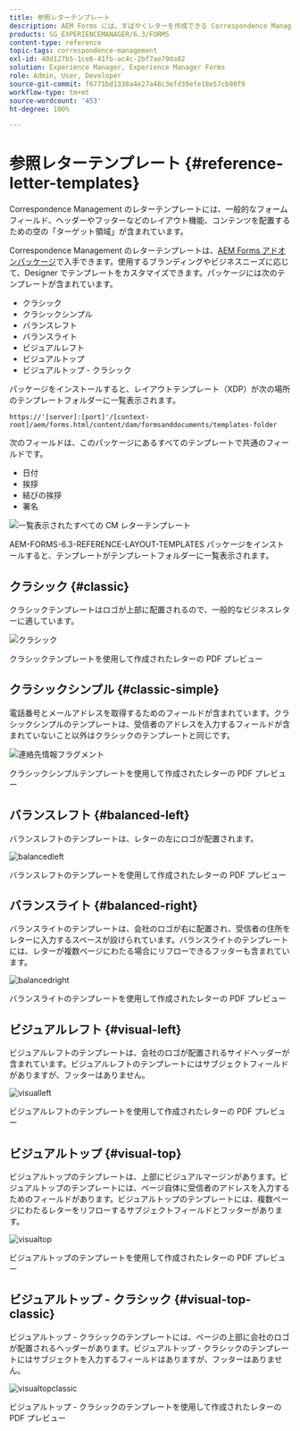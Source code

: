 ```yaml
---
title: 参照レターテンプレート
description: AEM Forms には、すばやくレターを作成できる Correspondence Management のレターレイアウトテンプレートが用意されています。
products: SG_EXPERIENCEMANAGER/6.3/FORMS
content-type: reference
topic-tags: correspondence-management
exl-id: 40d127b5-1ce6-41fb-ac4c-2bf7ae79da82
solution: Experience Manager, Experience Manager Forms
role: Admin, User, Developer
source-git-commit: f6771bd1338a4e27a48c3efd39efe18e57cb98f9
workflow-type: tm+mt
source-wordcount: '453'
ht-degree: 100%

---
```


# 参照レターテンプレート {#reference-letter-templates}

Correspondence Management のレターテンプレートには、一般的なフォームフィールド、ヘッダーやフッターなどのレイアウト機能、コンテンツを配置するための空の「ターゲット領域」が含まれています。

Correspondence Management のレターテンプレートは、[AEM Forms アドオンパッケージ](https://experienceleague.adobe.com/docs/experience-manager-release-information/aem-release-updates/forms-updates/aem-forms-releases.html?lang=ja)で入手できます。使用するブランディングやビジネスニーズに応じて、Designer でテンプレートをカスタマイズできます。パッケージには次のテンプレートが含まれています。

* クラシック
* クラシックシンプル
* バランスレフト
* バランスライト
* ビジュアルレフト
* ビジュアルトップ
* ビジュアルトップ - クラシック

パッケージをインストールすると、レイアウトテンプレート（XDP）が次の場所のテンプレートフォルダーに一覧表示されます。

`https://'[server]:[port]'/[context-root]/aem/forms.html/content/dam/formsanddocuments/templates-folder`

次のフィールドは、このパッケージにあるすべてのテンプレートで共通のフィールドです。

* 日付
* 挨拶
* 結びの挨拶
* 署名

![一覧表示されたすべての CM レターテンプレート](assets/templatescorrespondence.png)

AEM-FORMS-6.3-REFERENCE-LAYOUT-TEMPLATES パッケージをインストールすると、テンプレートがテンプレートフォルダーに一覧表示されます。

## クラシック {#classic}

クラシックテンプレートはロゴが上部に配置されるので、一般的なビジネスレターに適しています。

![クラシック](assets/classic.png)

クラシックテンプレートを使用して作成されたレターの PDF プレビュー

## クラシックシンプル {#classic-simple}

電話番号とメールアドレスを取得するためのフィールドが含まれています。クラシックシンプルのテンプレートは、受信者のアドレスを入力するフィールドが含まれていないこと以外はクラシックのテンプレートと同じです。

![連絡先情報フラグメント](assets/classicsimple.png)

クラシックシンプルテンプレートを使用して作成されたレターの PDF プレビュー

## バランスレフト {#balanced-left}

バランスレフトのテンプレートは、レターの左にロゴが配置されます。

![balancedleft](assets/balancedleft.png)

バランスレフトのテンプレートを使用して作成されたレターの PDF プレビュー

## バランスライト {#balanced-right}

バランスライトのテンプレートは、会社のロゴが右に配置され、受信者の住所をレターに入力するスペースが設けられています。バランスライトのテンプレートには、レターが複数ページにわたる場合にリフローできるフッターも含まれています。

![balancedright](assets/balancedright.png)

バランスライトのテンプレートを使用して作成されたレターの PDF プレビュー

## ビジュアルレフト {#visual-left}

ビジュアルレフトのテンプレートは、会社のロゴが配置されるサイドヘッダーが含まれています。ビジュアルレフトのテンプレートにはサブジェクトフィールドがありますが、フッターはありません。

![visualleft](assets/visualleft.png)

ビジュアルレフトのテンプレートを使用して作成されたレターの PDF プレビュー

## ビジュアルトップ {#visual-top}

ビジュアルトップのテンプレートは、上部にビジュアルマージンがあります。ビジュアルトップのテンプレートには、ページ自体に受信者のアドレスを入力するためのフィールドがあります。ビジュアルトップのテンプレートには、複数ページにわたるレターをリフローするサブジェクトフィールドとフッターがあります。

![visualtop](assets/visualtop.png)

ビジュアルトップのテンプレートを使用して作成されたレターの PDF プレビュー

## ビジュアルトップ - クラシック {#visual-top-classic}

ビジュアルトップ - クラシックのテンプレートには、ページの上部に会社のロゴが配置されるヘッダーがあります。ビジュアルトップ - クラシックのテンプレートにはサブジェクトを入力するフィールドはありますが、フッターはありません。

![visualtopclassic](assets/visualtopclassic.png)

ビジュアルトップ - クラシックのテンプレートを使用して作成されたレターの PDF プレビュー
